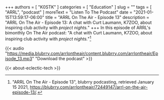 +++
authors = [ "K0STK" ]
categories = [ "Education" ]
slug = ""
tags = [ "ARRL", "podcast" ]
moreText = "Listen To The Podcast"
date = "2021-01-15T13:59:17-06:00"
title = "ARRL On The Air - Episode 13"
description = "ARRL On The Air - Episode 13: A chat with Curt Laumann, K7ZOO, about inspiring club activity with *project nights.*"
+++
In this episode of ARRL's bimonthly On The Air podcast: "A chat with Curt Laumann, K7ZOO, about inspiring club activity with *project nights.*"[^1]

[^1]: "ARRL On The Air - Episode 13", blubrry podcasting, retrieved January 15 2021, https://blubrry.com/arrlontheair/72449147/arrl-on-the-air-episode-13/.

<!--more-->

{{< audio "https://media.blubrry.com/arrlontheair/content.blubrry.com/arrlontheair/Episode_13.mp3" "Download the podcast" >}}

{{< about-eclectic-tech >}}
